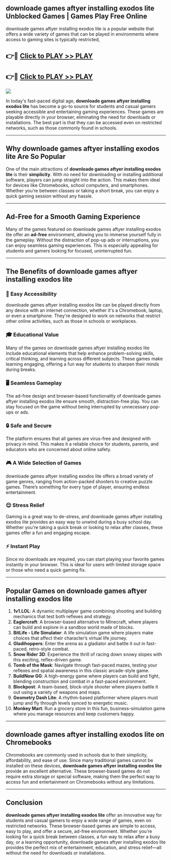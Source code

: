 ## downloade games aftyer installing exodos lite Unblocked Games | Games Play Free Online

downloade games aftyer installing exodos lite is a popular website that offers a wide variety of games that can be played in environments where access to gaming sites is typically restricted,


## 👉🔴 [Click to PLAY >> PLAY](http://freeplayer.one?title=downloade_games_aftyer_installing_exodos_lite&ref=19D)

## 👉🔴 [Click to PLAY >> PLAY](http://freeplayer.one?title=downloade_games_aftyer_installing_exodos_lite&ref=19D)


<a href="http://freeplayer.one?title=downloade_games_aftyer_installing_exodos_lite&ref=19D"><img src="https://clearcache.store/games.png"></a>

In today's fast-paced digital age, **downloade games aftyer installing exodos lite** has become a go-to source for students and casual gamers seeking accessible and entertaining gaming experiences. These games are playable directly in your browser, eliminating the need for downloads or installations. The best part is that they can be accessed even on restricted networks, such as those commonly found in schools.

---

## **Why downloade games aftyer installing exodos lite Are So Popular**

One of the main attractions of **downloade games aftyer installing exodos lite** is their **simplicity**. With no need for downloading or installing additional software, players can jump straight into the action. This makes them ideal for devices like Chromebooks, school computers, and smartphones. Whether you’re between classes or taking a short break, you can enjoy a quick gaming session without any hassle.

---

## **Ad-Free for a Smooth Gaming Experience**

Many of the games featured on downloade games aftyer installing exodos lite offer an **ad-free** environment, allowing you to immerse yourself fully in the gameplay. Without the distraction of pop-up ads or interruptions, you can enjoy seamless gaming experiences. This is especially appealing for students and gamers looking for focused, uninterrupted fun.

---

## **The Benefits of downloade games aftyer installing exodos lite**

### 🚪 **Easy Accessibility**
downloade games aftyer installing exodos lite can be played directly from any device with an internet connection, whether it's a Chromebook, laptop, or even a smartphone. They're designed to work on networks that restrict other online activities, such as those in schools or workplaces.

### 🎓 **Educational Value**
Many of the games on downloade games aftyer installing exodos lite include educational elements that help enhance problem-solving skills, critical thinking, and learning across different subjects. These games make learning engaging, offering a fun way for students to sharpen their minds during breaks.

### 🖥️ **Seamless Gameplay**
The ad-free design and browser-based functionality of downloade games aftyer installing exodos lite ensure smooth, distraction-free play. You can stay focused on the game without being interrupted by unnecessary pop-ups or ads.

### 🔒 **Safe and Secure**
The platform ensures that all games are virus-free and designed with privacy in mind. This makes it a reliable choice for students, parents, and educators who are concerned about online safety.

### 🎮 **A Wide Selection of Games**
downloade games aftyer installing exodos lite offers a broad variety of game genres, ranging from action-packed shooters to creative puzzle games. There’s something for every type of player, ensuring endless entertainment.

### 😌 **Stress Relief**
Gaming is a great way to de-stress, and downloade games aftyer installing exodos lite provides an easy way to unwind during a busy school day. Whether you're taking a quick break or looking to relax after classes, these games offer a fun and engaging escape.

### ⚡ **Instant Play**
Since no downloads are required, you can start playing your favorite games instantly in your browser. This is ideal for users with limited storage space or those who need a quick gaming fix.

---

## **Popular Games on downloade games aftyer installing exodos lite**

1. **1v1.LOL**: A dynamic multiplayer game combining shooting and building mechanics that test both reflexes and strategy.
2. **Eaglercraft**: A browser-based alternative to Minecraft, where players can build and explore in a sandbox world made of blocks.
3. **BitLife - Life Simulator**: A life simulation game where players make choices that affect their character’s virtual life journey.
4. **Gladihoppers**: Enter the arena as a gladiator and battle it out in fast-paced, retro-style combat.
5. **Snow Rider 3D**: Experience the thrill of racing down snowy slopes with this exciting, reflex-driven game.
6. **Tomb of the Mask**: Navigate through fast-paced mazes, testing your reflexes and spatial awareness in this classic arcade-style game.
7. **BuildNow GG**: A high-energy game where players can build and fight, blending construction and combat in a fast-paced environment.
8. **Blockpost**: A team-based, block-style shooter where players battle it out using a variety of weapons and maps.
9. **Geometry Dash Lite**: A rhythm-based platformer where players must jump and fly through levels synced to energetic music.
10. **Monkey Mart**: Run a grocery store in this fun, business-simulation game where you manage resources and keep customers happy.

---

## **downloade games aftyer installing exodos lite on Chromebooks**

Chromebooks are commonly used in schools due to their simplicity, affordability, and ease of use. Since many traditional games cannot be installed on these devices, **downloade games aftyer installing exodos lite** provide an excellent alternative. These browser-based games do not require extra storage or special software, making them the perfect way to access fun and entertainment on Chromebooks without any limitations.

---

## **Conclusion**

**downloade games aftyer installing exodos lite** offer an innovative way for students and casual gamers to enjoy a wide range of games, even on restricted networks. These browser-based games are simple to access, easy to play, and offer a secure, ad-free environment. Whether you’re looking for a quick break between classes, a fun way to relax after a busy day, or a learning opportunity, downloade games aftyer installing exodos lite provides the perfect mix of entertainment, education, and stress relief—all without the need for downloads or installations.